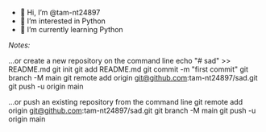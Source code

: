 - 👋 Hi, I’m @tam-nt24897
- 👀 I’m interested in Python
- 🌱 I’m currently learning Python

*Notes:*

…or create a new repository on the command line
echo "# sad" >> README.md
git init
git add README.md
git commit -m "first commit"
git branch -M main
git remote add origin git@github.com:tam-nt24897/sad.git
git push -u origin main

…or push an existing repository from the command line
git remote add origin git@github.com:tam-nt24897/sad.git
git branch -M main
git push -u origin main
